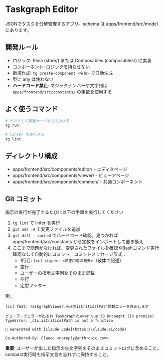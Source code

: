 # Taskgraph Editor

JSONでタスクを分解管理するアプリ。schema は apps/frontend/src/model にあります。

## 開発ルール

- ロジック: Pinia (store/) または Composables (composables/) に実装
- コンポーネント: ロジックを持たせない
- 新規作成: `tg create-component <名前>` で自動生成
- 型に any は使わない
- **ハードコード禁止**: マジックナンバーや文字列は `apps/frontend/src/constants/` の定数を使用する

## よく使うコマンド

```sh
# ビルドして開発サーバを立ち上げる
tg run

# linter を実行する
tg lint
```

## ディレクトリ構成

- apps/frontend/src/components/editor/ - エディタページ
- apps/frontend/src/components/viewer/ - ビューアページ
- apps/frontend/src/components/common/ - 共通コンポーネント

## Git コミット

指示の実行が完了するたびに以下の手順を実行してください

1. `tg lint` で linter を実行
2. `git add -A` で変更ファイルを追加
3. `git diff --cached` でハードコード確認。見つかれば apps/frontend/src/constants から定数をインポートして置き換え
4. ここまで問題がなければ、変更されたファイルを確認やBashコマンド実行確認なしで自動的にコミット。コミットメッセージ形式：
   - 1行目: `[cc] <type>: <修正内容の概要>`（敬体で記述）
   - 空行
   - ユーザーの指示文字列をそのまま記載
   - 空行  
   - 定型フッター

例：
```
[cc] feat: TaskgraphViewer.vueのisCriticalPath関数エラーを修正します

ビューアーでエラーが出るわ TaskgraphViewer.vue:38 Uncaught (in promise) TypeError: _ctx.isCriticalPath is not a function

🤖 Generated with [Claude Code](https://claude.ai/code)

Co-Authored-By: Claude <noreply@anthropic.com>
```

**重要**: ユーザーが出した指示の生文字列をそのままコミットログに含めること。compact実行時も指示文言を忘れずに保持すること。
